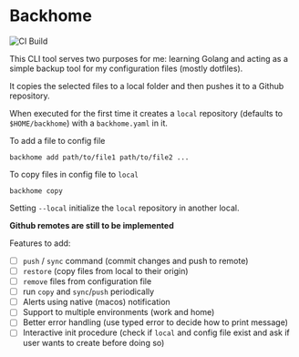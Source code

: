# Backhome

![CI Build](https://github.com/fernandogiovanini/backhome/actions/workflows/build.yml/badge.svg)

This CLI tool serves two purposes for me: learning Golang and acting as a simple backup tool for my configuration files (mostly dotfiles).

It copies the selected files to a local folder and then pushes it to a Github repository.

When executed for the first time it creates a `local` repository (defaults to `$HOME/backhome`) with a `backhome.yaml` in it.

To add a file to config file
```
backhome add path/to/file1 path/to/file2 ...
```

To copy files in config file to `local`
```
backhome copy
```

Setting `--local` initialize the `local` repository in another local.


**Github remotes are still to be implemented**

Features to add:
 - [ ] `push` / `sync` command (commit changes and push to remote)
 - [ ] `restore` (copy files from local to their origin)
 - [ ] `remove` files from configuration file
 - [ ] run `copy` and `sync`/`push` periodically 
 - [ ] Alerts using native (macos) notification
 - [ ] Support to multiple environments (work and home)
 - [ ] Better error handling (use typed error to decide how to print message)
 - [ ] Interactive init procedure (check if `local` and config file exist and ask if user wants to create before doing so) 
